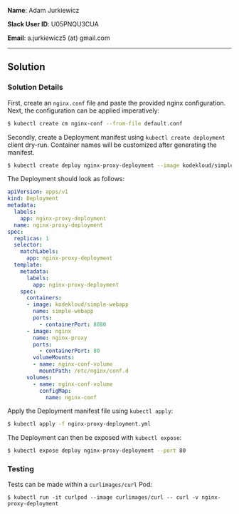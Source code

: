 **Name**: Adam Jurkiewicz

**Slack User ID**: U05PNQU3CUA

**Email**: a.jurkiewicz5 (at) gmail.com

---

## Solution

### Solution Details

First, create an `nginx.conf` file and paste the provided nginx configuration. Next, the configuration can be applied imperatively:

```bash
$ kubectl create cm nginx-conf --from-file default.conf
```

Secondly, create a Deployment manifest using `kubectl create deployment` client dry-run. Container names will be customized after generating the manifest.

```bash
$ kubectl create deploy nginx-proxy-deployment --image kodekloud/simple-webapp --image nginx -o yaml --dry-run=client > nginx-proxy-deployment.yml
```

The Deployment should look as follows:

```yaml
apiVersion: apps/v1
kind: Deployment
metadata:
  labels:
    app: nginx-proxy-deployment
  name: nginx-proxy-deployment
spec:
  replicas: 1
  selector:
    matchLabels:
      app: nginx-proxy-deployment
  template:
    metadata:
      labels:
        app: nginx-proxy-deployment
    spec:
      containers:
      - image: kodekloud/simple-webapp
        name: simple-webapp
        ports:
          - containerPort: 8080
      - image: nginx
        name: nginx-proxy
        ports:
          - containerPort: 80
        volumeMounts:
        - name: nginx-conf-volume
          mountPath: /etc/nginx/conf.d
      volumes:
        - name: nginx-conf-volume
          configMap:
            name: nginx-conf

```

Apply the Deployment manifest file using `kubectl apply`:

```bash
$ kubectl apply -f nginx-proxy-deployment.yml
```

The Deployment can then be exposed with `kubectl expose`:

```bash
$ kubectl expose deploy nginx-proxy-deployment --port 80
```

### Testing

Tests can be made within a `curlimages/curl` Pod:

```
$ kubectl run -it curlpod --image curlimages/curl -- curl -v nginx-proxy-deployment
```
